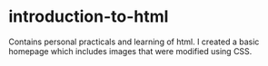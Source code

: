 # introduction-to-html
Contains personal practicals and learning of html.
I created a basic homepage which includes images that were modified using CSS.
